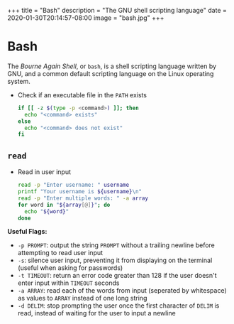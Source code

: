 +++
title = "Bash"
description = "The GNU shell scripting language"
date = 2020-01-30T20:14:57-08:00
image = "bash.jpg"
+++

# Bash

The *Bourne Again Shell*, or `bash`, is a shell scripting language written by GNU, and a common default scripting language on the Linux operating system.

* Check if an executable file in the `PATH` exists

  ```sh
  if [[ -z $(type -p <command>) ]]; then
    echo "<command> exists"
  else
    echo "<command> does not exist"
  fi
  ```

## `read`

* Read in user input

  ```sh
  read -p "Enter username: " username
  printf "Your username is ${username}\n"
  read -p "Enter multiple words: " -a array
  for word in "${array[@]}"; do
    echo "${word}"
  done
  ```

**Useful Flags:**

* `-p PROMPT`: output the string `PROMPT` without a trailing newline before attempting to read user input
* `-s`: silence user input, preventing it from displaying on the terminal (useful when asking for passwords)
* `-t TIMEOUT`: return an error code greater than 128 if the user doesn't enter input within `TIMEOUT` seconds
* `-a ARRAY`: read each of the words from input (seperated by whitespace) as values to `ARRAY` instead of one long string
* `-d DELIM`: stop prompting the user once the first character of `DELIM` is read, instead of waiting for the user to input a newline
